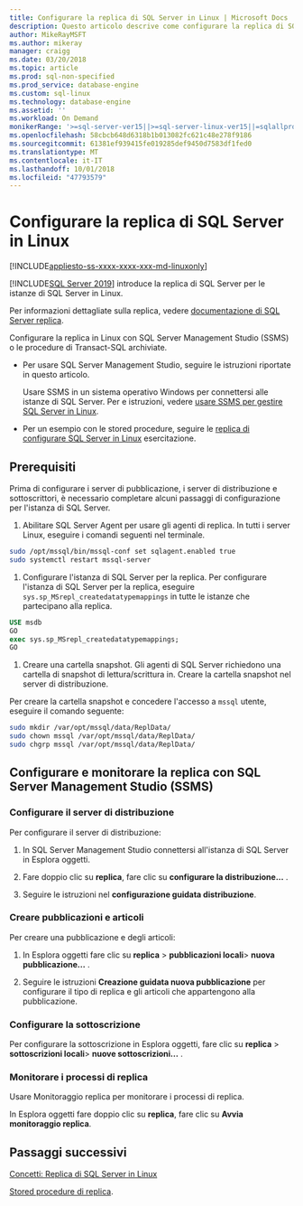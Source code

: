 ```yaml
---
title: Configurare la replica di SQL Server in Linux | Microsoft Docs
description: Questo articolo descrive come configurare la replica di SQL Server in Linux.
author: MikeRayMSFT
ms.author: mikeray
manager: craigg
ms.date: 03/20/2018
ms.topic: article
ms.prod: sql-non-specified
ms.prod_service: database-engine
ms.custom: sql-linux
ms.technology: database-engine
ms.assetid: ''
ms.workload: On Demand
monikerRange: '>=sql-server-ver15||>=sql-server-linux-ver15||=sqlallproducts-allversions'
ms.openlocfilehash: 58cbcb648d6318b1b013082fc621c48e278f9186
ms.sourcegitcommit: 61381ef939415fe019285def9450d7583df1fed0
ms.translationtype: MT
ms.contentlocale: it-IT
ms.lasthandoff: 10/01/2018
ms.locfileid: "47793579"
---
```

# <a name="configure-sql-server-replication-on-linux"></a>Configurare la replica di SQL Server in Linux

[!INCLUDE[appliesto-ss-xxxx-xxxx-xxx-md-linuxonly](../includes/appliesto-ss-xxxx-xxxx-xxx-md-linuxonly.md)]

[!INCLUDE[SQL Server 2019](../includes/sssqlv15-md.md)] introduce la replica di SQL Server per le istanze di SQL Server in Linux.

Per informazioni dettagliate sulla replica, vedere [documentazione di SQL Server replica](../relational-databases/replication/sql-server-replication.md).

Configurare la replica in Linux con SQL Server Management Studio (SSMS) o le procedure di Transact-SQL archiviate.

* Per usare SQL Server Management Studio, seguire le istruzioni riportate in questo articolo.

  Usare SSMS in un sistema operativo Windows per connettersi alle istanze di SQL Server. Per e istruzioni, vedere [usare SSMS per gestire SQL Server in Linux](./sql-server-linux-manage-ssms.md).
  
* Per un esempio con le stored procedure, seguire le [replica di configurare SQL Server in Linux](sql-server-linux-replication-tutorial-tsql.md) esercitazione.

## <a name="prerequisites"></a>Prerequisiti

Prima di configurare i server di pubblicazione, i server di distribuzione e sottoscrittori, è necessario completare alcuni passaggi di configurazione per l'istanza di SQL Server.

1. Abilitare SQL Server Agent per usare gli agenti di replica. In tutti i server Linux, eseguire i comandi seguenti nel terminale.

  ```bash
  sudo /opt/mssql/bin/mssql-conf set sqlagent.enabled true
  sudo systemctl restart mssql-server
  ```

1. Configurare l'istanza di SQL Server per la replica. Per configurare l'istanza di SQL Server per la replica, eseguire `sys.sp_MSrepl_createdatatypemappings` in tutte le istanze che partecipano alla replica.

  ```sql
  USE msdb
  GO
  exec sys.sp_MSrepl_createdatatypemappings;
  GO
  ```

1. Creare una cartella snapshot. Gli agenti di SQL Server richiedono una cartella di snapshot di lettura/scrittura in. Creare la cartella snapshot nel server di distribuzione.

  Per creare la cartella snapshot e concedere l'accesso a `mssql` utente, eseguire il comando seguente:

  ```bash
  sudo mkdir /var/opt/mssql/data/ReplData/
  sudo chown mssql /var/opt/mssql/data/ReplData/
  sudo chgrp mssql /var/opt/mssql/data/ReplData/
  ```

## <a name="configure-and-monitor-replication-with-sql-server-management-studio-ssms"></a>Configurare e monitorare la replica con SQL Server Management Studio (SSMS)

### <a name="configure-the-distributor"></a>Configurare il server di distribuzione
  
Per configurare il server di distribuzione: 

1. In SQL Server Management Studio connettersi all'istanza di SQL Server in Esplora oggetti.

1. Fare doppio clic su **replica**, fare clic su **configurare la distribuzione...** .

1. Seguire le istruzioni nel **configurazione guidata distribuzione**.

### <a name="create-publication-and-articles"></a>Creare pubblicazioni e articoli

Per creare una pubblicazione e degli articoli:

1. In Esplora oggetti fare clic su **replica** > **pubblicazioni locali**> **nuova pubblicazione...** .

1. Seguire le istruzioni **Creazione guidata nuova pubblicazione** per configurare il tipo di replica e gli articoli che appartengono alla pubblicazione.

### <a name="configure-the-subscription"></a>Configurare la sottoscrizione

Per configurare la sottoscrizione in Esplora oggetti, fare clic su **replica** > **sottoscrizioni locali**> **nuove sottoscrizioni...** .

### <a name="monitor-replication-jobs"></a>Monitorare i processi di replica

Usare Monitoraggio replica per monitorare i processi di replica.

In Esplora oggetti fare doppio clic su **replica**, fare clic su **Avvia monitoraggio replica**.

## <a name="next-steps"></a>Passaggi successivi

[Concetti: Replica di SQL Server in Linux](sql-server-linux-replication.md)

[Stored procedure di replica](../relational-databases/system-stored-procedures/replication-stored-procedures-transact-sql.md).

